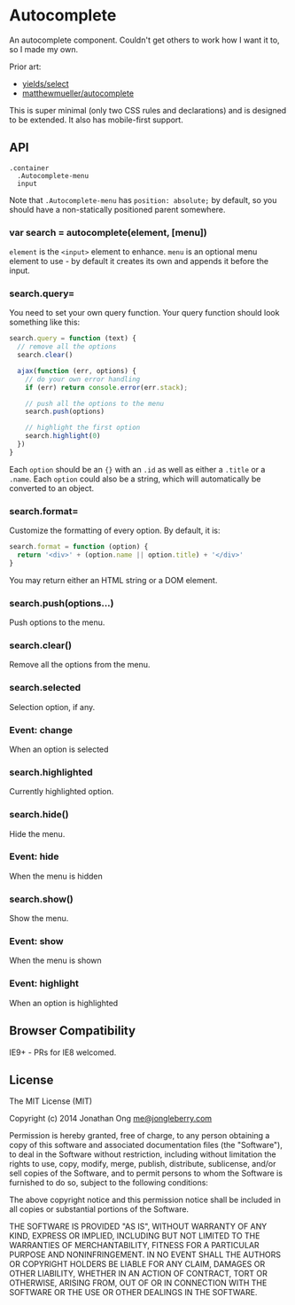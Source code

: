 # Autocomplete

An autocomplete component. Couldn't get others to work how I want it to, so I made my own.

Prior art:

- [yields/select](http://github.com/yields/select)
- [matthewmueller/autocomplete](https://github.com/matthewmueller/autocomplete)

This is super minimal (only two CSS rules and declarations) and is designed to be extended. It also has mobile-first support.

## API

```jade
.container
  .Autocomplete-menu
  input
```

Note that `.Autocomplete-menu` has `position: absolute;` by default, so you should have a non-statically positioned parent somewhere.

### var search = autocomplete(element, [menu])

`element` is the `<input>` element to enhance. `menu` is an optional menu element to use - by default it creates its own and appends it before the input.

### search.query=

You need to set your own query function. Your query function should look something like this:

```js
search.query = function (text) {
  // remove all the options
  search.clear()

  ajax(function (err, options) {
    // do your own error handling
    if (err) return console.error(err.stack);

    // push all the options to the menu
    search.push(options)

    // highlight the first option
    search.highlight(0)
  })
}
```

Each `option` should be an `{}` with an `.id` as well as either a `.title` or a `.name`. Each `option` could also be a string, which will automatically be converted to an object.

### search.format=

Customize the formatting of every option. By default, it is:

```js
search.format = function (option) {
  return '<div>' + (option.name || option.title) + '</div>'
}
```

You may return either an HTML string or a DOM element.

### search.push(options...)

Push options to the menu.

### search.clear()

Remove all the options from the menu.

### search.selected

Selection option, if any.

### Event: change

When an option is selected

### search.highlighted

Currently highlighted option.

### search.hide()

Hide the menu.

### Event: hide

When the menu is hidden

### search.show()

Show the menu.

### Event: show

When the menu is shown

### Event: highlight

When an option is highlighted

## Browser Compatibility

IE9+ - PRs for IE8 welcomed.

## License

The MIT License (MIT)

Copyright (c) 2014 Jonathan Ong me@jongleberry.com

Permission is hereby granted, free of charge, to any person obtaining a copy of this software and associated documentation files (the "Software"), to deal in the Software without restriction, including without limitation the rights to use, copy, modify, merge, publish, distribute, sublicense, and/or sell copies of the Software, and to permit persons to whom the Software is furnished to do so, subject to the following conditions:

The above copyright notice and this permission notice shall be included in all copies or substantial portions of the Software.

THE SOFTWARE IS PROVIDED "AS IS", WITHOUT WARRANTY OF ANY KIND, EXPRESS OR IMPLIED, INCLUDING BUT NOT LIMITED TO THE WARRANTIES OF MERCHANTABILITY, FITNESS FOR A PARTICULAR PURPOSE AND NONINFRINGEMENT. IN NO EVENT SHALL THE AUTHORS OR COPYRIGHT HOLDERS BE LIABLE FOR ANY CLAIM, DAMAGES OR OTHER LIABILITY, WHETHER IN AN ACTION OF CONTRACT, TORT OR OTHERWISE, ARISING FROM, OUT OF OR IN CONNECTION WITH THE SOFTWARE OR THE USE OR OTHER DEALINGS IN THE SOFTWARE.
